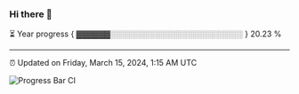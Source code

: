 ### Hi there 👋

⏳ Year progress { ▓▓▓▓▓▓░░░░░░░░░░░░░░░░░░░░░░░░ } 20.23 %

---

⏰ Updated on Friday, March 15, 2024, 1:15 AM UTC

![Progress Bar CI](https://github.com/arthurbuhl/arthurbuhl/workflows/Progress%20Bar%20CI/badge.svg)

